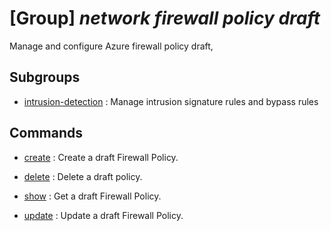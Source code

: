 # [Group] _network firewall policy draft_

Manage and configure Azure firewall policy draft,

## Subgroups

- [intrusion-detection](/Commands/network/firewall/policy/draft/intrusion-detection/readme.md)
: Manage intrusion signature rules and bypass rules

## Commands

- [create](/Commands/network/firewall/policy/draft/_create.md)
: Create a draft Firewall Policy.

- [delete](/Commands/network/firewall/policy/draft/_delete.md)
: Delete a draft policy.

- [show](/Commands/network/firewall/policy/draft/_show.md)
: Get a draft Firewall Policy.

- [update](/Commands/network/firewall/policy/draft/_update.md)
: Update a draft Firewall Policy.

